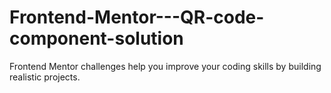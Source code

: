 # Frontend-Mentor---QR-code-component-solution
Frontend Mentor challenges help you improve your coding skills by building realistic projects.
